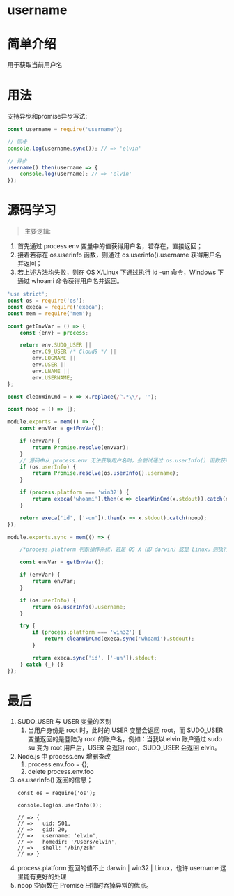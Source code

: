 # username

# 简单介绍 #
用于获取当前用户名

# 用法 #

支持异步和promise异步写法:
```javascript
const username = require('username');

// 同步
console.log(username.sync()); // => 'elvin'

// 异步
username().then(username => {
    console.log(username); // => 'elvin'
});


```

# 源码学习 #

> 主要逻辑:
1. 首先通过 process.env 变量中的值获得用户名，若存在，直接返回；
2. 接着若存在 os.userinfo 函数，则通过 os.userinfo().username 获得用户名并返回；
3. 若上述方法均失败，则在 OS X/Linux 下通过执行 id -un 命令，Windows 下通过 whoami 命令获得用户名并返回。



```javascript
'use strict';
const os = require('os');
const execa = require('execa');
const mem = require('mem');

const getEnvVar = () => {
	const {env} = process;

	return env.SUDO_USER ||
		env.C9_USER /* Cloud9 */ ||
		env.LOGNAME ||
		env.USER ||
		env.LNAME ||
		env.USERNAME;
};

const cleanWinCmd = x => x.replace(/^.*\\/, '');

const noop = () => {};

module.exports = mem(() => {
	const envVar = getEnvVar();

	if (envVar) {
		return Promise.resolve(envVar);
	}
	// 源码中从 process.env 无法获取用户名时，会尝试通过 os.userInfo() 函数获取
	if (os.userInfo) {
		return Promise.resolve(os.userInfo().username);
	}

	if (process.platform === 'win32') {
		return execa('whoami').then(x => cleanWinCmd(x.stdout)).catch(noop);
	}

	return execa('id', ['-un']).then(x => x.stdout).catch(noop);
});

module.exports.sync = mem(() => {

    /*process.platform 判断操作系统，若是 OS X（即 darwin）或是 Linux，则执行 id -un 获取用户名；若是 Windows（即 win32），则执行 whoami 获取平台 & 用户名，再通过 cleanWinCmd 函数利用正则提取用户名。*/

	const envVar = getEnvVar();

	if (envVar) {
		return envVar;
	}

	if (os.userInfo) {
		return os.userInfo().username;
	}

	try {
		if (process.platform === 'win32') {
			return cleanWinCmd(execa.sync('whoami').stdout);
		}

		return execa.sync('id', ['-un']).stdout;
	} catch (_) {}
});

```

# 最后 #

1. SUDO_USER 与 USER 变量的区别
	1. 当用户身份是 root 时，此时的 USER 变量会返回 root，而 SUDO_USER 变量返回的是登陆为 root 的账户名，例如：当我以 elvin 账户通过 sudo su 变为 root 用户后，USER 会返回 root，SUDO_USER 会返回 elvin。
2. Node.js 中 process.env 增删查改
	1. process.env.foo = {};
	2. delete process.env.foo
3. os.userInfo() 返回的信息；
	```
	const os = require('os');

	console.log(os.userInfo());
	
	// => {
	// => 	uid: 501,
	// => 	gid: 20,
	// => 	username: 'elvin',
	// => 	homedir: '/Users/elvin',
	// => 	shell: '/bin/zsh'
	// => }
	```
4. process.platform 返回的值不止 darwin | win32 | Linux，也许 username 这里能有更好的处理
5. noop 空函数在 Promise 出错时吞掉异常的优点。
